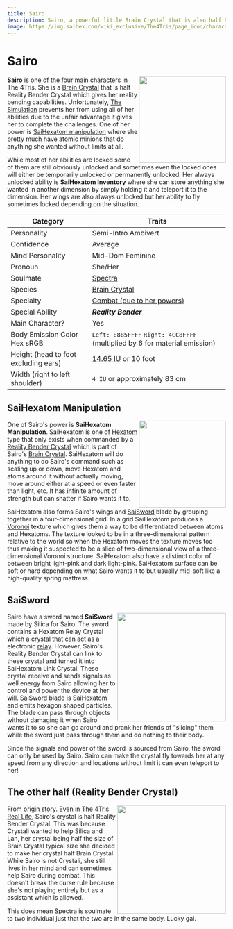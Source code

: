 ```yaml
---
title: Sairo
description: Sairo, a powerful little Brain Crystal that is also half Reality Bender Crystal. She is one of the four main characters.
image: https://img.saihex.com/wiki_exclusive/The4Tris/page_icon/characters/sairo/sairo.png?downscale=fm
---
```

# Sairo
<img align="right" width="200" src="https://img.saihex.com/wiki_exclusive/The4Tris/page_icon/characters/sairo/sairo.png">

**Sairo** is one of the four main characters in The 4Tris. She is a [Brain Crystal](../logic/Brain_Crystal) that is half Reality Bender Crystal which gives her reality bending capabilities. Unfortunately, [The Simulation](../Dimensions/the_simulation) prevents her from using all of her abilities due to the unfair advantage it gives her to complete the challenges. One of her power is [SaiHexatom manipulation](#saihexatom-manipulation) where she pretty much have atomic minions that do anything she wanted without limits at all.

While most of her abilities are locked some of them are still obviously unlocked and sometimes even the locked ones will either be temporarily unlocked or permanently unlocked. Her always unlocked ability is **SaiHexatom Inventory** where she can store anything she wanted in another dimension by simply holding it and teleport it to the dimension. Her wings are also always unlocked but her ability to fly sometimes locked depending on the situation.

| Category    | Traits |
| -------- | ------- |
| Personality  | Semi-Intro Ambivert    |
| Confidence | Average     |
| Mind Personality    |  Mid-Dom Feminine   |
| Pronoun | She/Her |
| Soulmate | [Spectra](../Characters/Spectra) |
| Species | [Brain Crystal](../logic/Brain_Crystal) |
| Specialty | [Combat (due to her powers)](#saihexatom-manipulation) |
| Special Ability | ***Reality Bender*** |
| Main Character? | Yes |
| Body Emission Color Hex sRGB | `Left: E885FFFF` `Right: 4CC8FFFF` (multiplied by 6 for material emission) |
| Height (head to foot excluding ears) | [14.65 IU](../#iskyverse) or 10 foot |
| Width (right to left shoulder) | `4 IU` or approximately 83 cm |

## SaiHexatom Manipulation
<img align="right" width="200" src="https://img.saihex.com/wiki_exclusive/The4Tris/page_icon/characters/sairo/SaiHexatom.svg">

One of Sairo's power is **SaiHexatom Manipulation**. SaiHexatom is one of [Hexatom](../logic/Hexatom) type that only exists when commanded by a [Reality Bender Crystal](#the-other-half-reality-bender-crystal) which is part of Sairo's [Brain Crystal](../logic/Brain_Crystal). SaiHexatom will do anything to do Sairo's command such as scaling up or down, move Hexatom and atoms around it without actually moving, move around either at a speed or even faster than light, etc. It has infinite amount of strength but can shatter if Sairo wants it to.

SaiHexatom also forms Sairo's wings and [SaiSword](#saisword) blade by grouping together in a four-dimensional grid. In a grid SaiHexatom produces a [Voronoi](https://en.wikipedia.org/wiki/Voronoi_diagram) texture which gives them a way to be differentiated between atoms and Hexatoms. The texture looked to be in a three-dimensional pattern relative to the world so when the Hexatom moves the texture moves too thus making it suspected to be a slice of two-dimensional view of a three-dimensional Voronoi structure. SaiHexatom also have a distinct color of between bright light-pink and dark light-pink. SaiHexatom surface can be soft or hard depending on what Sairo wants it to but usually mid-soft like a high-quality spring mattress.

## SaiSword
<img align="right" width="250" src="https://img.saihex.com/wiki_exclusive/The4Tris/page_icon/characters/sairo/sairo_saisword.png?downscale=fm">

Sairo have a sword named **SaiSword** made by Silica for Sairo. The sword contains a Hexatom Relay Crystal which a crystal that can act as a electronic [relay](https://en.wikipedia.org/wiki/Relay). However, Sairo's Reality Bender Crystal can link to these crystal and turned it into SaiHexatom Link Crystal. These crystal receive and sends signals as well energy from Sairo allowing her to control and power the device at her will. SaiSword blade is SaiHexatom and emits hexagon shaped particles. The blade can pass through objects without damaging it when Sairo wants it to so she can go around and prank her friends of "slicing" them while the sword just pass through them and do nothing to their body.

Since the signals and power of the sword is sourced from Sairo, the sword can only be used by Sairo. Sairo can make the crystal fly towards her at any speed from any direction and locations without limit it can even teleport to her!

## The other half (Reality Bender Crystal)
<img align="right" width="250" src="https://img.saihex.com/wiki_exclusive/The4Tris/page_icon/characters/sairo/sairo_eyes.png?downscale=fm">

From [origin story](../Dimensions/the_simulation#origin-story). Even in [The 4Tris Real Life](../Dimensions/real_life), Sairo's crystal is half Reality Bender Crystal. This was because Crystali wanted to help Silica and Lan, her crystal being half the size of Brain Crystal typical size she decided to make her crystal half Brain Crystal. While Sairo is not Crystali, she still lives in her mind and can sometimes help Sairo during combat. This doesn't break the curse rule because she's not playing entirely but as a assistant which is allowed.

This does mean Spectra is soulmate to two individual just that the two are in the same body. Lucky gal.